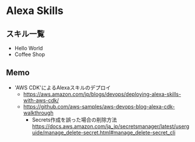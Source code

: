 # Alexa Skills

## スキル一覧
- Hello World
- Coffee Shop

## Memo
- 'AWS CDK'によるAlexaスキルのデプロイ  
  - https://aws.amazon.com/jp/blogs/devops/deploying-alexa-skills-with-aws-cdk/
  - https://github.com/aws-samples/aws-devops-blog-alexa-cdk-walkthrough
    - Secrets作成を誤った場合の削除方法  
      https://docs.aws.amazon.com/ja_jp/secretsmanager/latest/userguide/manage_delete-secret.html#manage_delete-secret_cli 